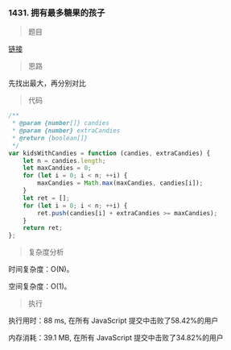 ### 1431. 拥有最多糖果的孩子

> 题目

[链接](https://leetcode-cn.com/problems/kids-with-the-greatest-number-of-candies/)

> 思路

先找出最大，再分别对比

> 代码

```js
/**
 * @param {number[]} candies
 * @param {number} extraCandies
 * @return {boolean[]}
 */
var kidsWithCandies = function (candies, extraCandies) {
    let n = candies.length;
    let maxCandies = 0;
    for (let i = 0; i < n; ++i) {
        maxCandies = Math.max(maxCandies, candies[i]);
    }
    let ret = [];
    for (let i = 0; i < n; ++i) {
        ret.push(candies[i] + extraCandies >= maxCandies);
    }
    return ret;
};
```

> 复杂度分析

时间复杂度：O(N)。

空间复杂度：O(1)。

> 执行

执行用时：88 ms, 在所有 JavaScript 提交中击败了58.42%的用户

内存消耗：39.1 MB, 在所有 JavaScript 提交中击败了34.82%的用户
